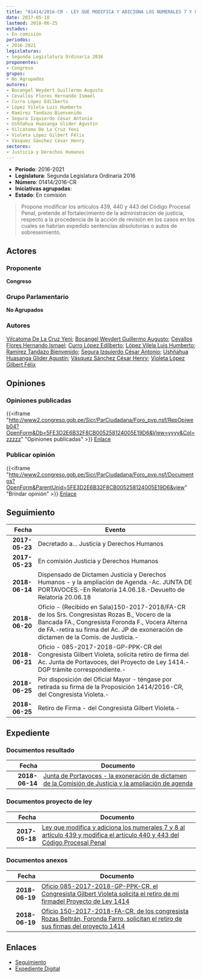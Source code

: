```yaml
---
title: "01414/2016-CR - LEY QUE MODIFICA Y ADICIONA LOS NUMERALES 7 Y 8 AL ARTÍCULO 439 Y MODIFICA EL ARTÍCULO 440, 443, DEL CÓDIGO PROCESAL PENAL SECCIÓN VI"
date: 2017-05-18
lastmod: 2018-06-25
estados:
- En comisión
periodos:
- 2016-2021
legislaturas:
- Segunda Legislatura Ordinaria 2016
proponentes:
- Congreso
grupos:
- No Agrupados
autores:
- Bocangel Weydert Guillermo Augusto
- Cevallos Flores Hernando Ismael
- Curro López Edilberto
- López Vilela Luis Humberto
- Ramírez Tandazo Bienvenido
- Segura Izquierdo César Antonio
- Ushñahua Huasanga Glider Agustín
- Vilcatoma De La Cruz Yeni
- Violeta López Gilbert Félix
- Vásquez Sánchez César Henry
sectores:
- Justicia y Derechos Humanos
---
```

- **Periodo**: 2016-2021
- **Legislatura**: Segunda Legislatura Ordinaria 2016
- **Número**: 01414/2016-CR
- **Iniciativas agrupadas**: 
- **Estado**: En comisión

> Propone modificar los artículos 439, 440 y 443 del Código Procesal Penal, pretende el fortalecimiento de la administración de justicia, respecto a la procedencia de la acción de revisión en los casos en los cuales se habrían expedido sentencias absolutorias o autos de sobreseimiento.


## Actores

### Proponente

**Congreso**

### Grupo Parlamentario

**No Agrupados**

### Autores

[Vilcatoma De La Cruz Yeni](mailto:mailto:yvilcatoma@congreso.gob.pe); [Bocangel Weydert Guillermo Augusto](mailto:mailto:gbocangel@congreso.gob.pe); [Cevallos Flores Hernando Ismael](mailto:mailto:hcevallos@congreso.gob.pe); [Curro López Edilberto](mailto:mailto:ecurro@congreso.gob.pe); [López Vilela Luis Humberto](mailto:mailto:llopezv@congreso.gob.pe); [Ramírez Tandazo Bienvenido](mailto:mailto:bramirez@congreso.gob.pe); [Segura Izquierdo César Antonio](mailto:mailto:csegura@congreso.gob.pe); [Ushñahua Huasanga Glider Agustín](mailto:mailto:gushnahua@congreso.gob.pe); [Vásquez Sánchez César Henry](mailto:mailto:cvasquezs@congreso.gob.pe); [Violeta López Gilbert Félix](mailto:mailto:gvioleta@congreso.gob.pe)

## Opiniones

### Opiniones publicadas

{{<iframe "http://www2.congreso.gob.pe/Sicr/ParCiudadana/Foro_pvp.nsf/RepOpiweb04?OpenForm&Db=5FE3D2E6B32F8CB005258124005E19D6&View=yyyy&Col=zzzzz" "Opiniones publicadas" >}}
[Enlace](http://www2.congreso.gob.pe/Sicr/ParCiudadana/Foro_pvp.nsf/RepOpiweb04?OpenForm&Db=5FE3D2E6B32F8CB005258124005E19D6&View=yyyy&Col=zzzzz)

### Publicar opinión

{{<iframe "http://www2.congreso.gob.pe/Sicr/ParCiudadana/Foro_pvp.nsf/Documentos?OpenForm&ParentUnid=5FE3D2E6B32F8CB005258124005E19D6&view" "Brindar opinión" >}}
[Enlace](http://www2.congreso.gob.pe/Sicr/ParCiudadana/Foro_pvp.nsf/Documentos?OpenForm&ParentUnid=5FE3D2E6B32F8CB005258124005E19D6&view)


## Seguimiento

| Fecha | Evento |
|------:|--------|
| **2017-05-23** | Decretado a... Justicia y Derechos Humanos |
| **2017-05-23** | En comisión Justicia y Derechos Humanos |
| **2018-06-14** | Dispensado de Dictamen Justicia y Derechos Humanos - y la ampliación de Agenda.-Ac. JUNTA DE PORTAVOCES.-En Relatoría 14.06.18.-Devuelto de Relatoría 20.06.18 |
| **2018-06-20** | Oficio - (Recibido en Sala)150-2017-2018/FA-CR de los Srs. Congresistas Rozas B., Vocero de la Bancada FA., Congresista Foronda F., Vocera Alterna de FA.-retira su firma del Ac. JP de exoneración de dictamen de la Comis. de Justicia.- |
| **2018-06-21** | Oficio - 085-2017-2018-GP-PPK-CR del Congresista Gilbert Violeta, solicita retiro de firma del Ac. Junta de Portavoces, del Proyecto de Ley 1414.-DGP trámite correspondiente.- |
| **2018-06-25** | Por disposición del Oficial Mayor - téngase por retirada su firma de la Proposición 1414/2016-CR, del Congresista Violeta.- |
| **2018-06-25** | Retiro de Firma - del Congresista Gilbert Violeta.- |

## Expediente

### Documentos resultado

| Fecha | Documento |
|------:|-----------|
| **2018-06-14** | [Junta de Portavoces - la exoneración de dictamen de la Comisión de Justicia y la ampliación de agenda](http://www.leyes.congreso.gob.pe/Documentos/2016_2021/Acuerdos/Junta_Portavoces/AJP0141420180614.pdf) |

### Documentos proyecto de ley

| Fecha | Documento |
|------:|-----------|
| **2017-05-18** | [Ley que modifica y adiciona los numerales 7 y 8 al artículo 439 y modifica el artículo 440 y 443 del Código Procesal Penal](http://www.leyes.congreso.gob.pe/Documentos/2016_2021/Proyectos_de_Ley_y_de_Resoluciones_Legislativas/PL0141420170518.pdf) |

### Documentos anexos

| Fecha | Documento |
|------:|-----------|
| **2018-06-19** | [Oficio 085-2017-2018-GP-PPK-CR, el Congresista Gilbert Violeta solicita el retiro de mi firmadel Proyecto de Ley 1414](http://www.leyes.congreso.gob.pe/Documentos/2016_2021/Retiro_de_Firmas/Proyectos/OFICIO-085-2017-2018-GP-PPK-CR.pdf) |
| **2018-06-19** | [Oficio 150-2017-2018-FA-CR, de los congresista Rozas Beltrán, Foronda Farro, solicitan el retiro de sus firmas del proyecto 1414](http://www.leyes.congreso.gob.pe/Documentos/2016_2021/Retiro_de_Firmas/Proyectos/OFICIO-150-2017-2018-FA-CR.pdf) |

## Enlaces

- [Seguimiento](http://www2.congreso.gob.pe/Sicr/TraDocEstProc/CLProLey2016.nsf/f7fff46988ca05b1052578e100829cc7/43e584e06121cdc6052581240064486d?OpenDocument)
- [Expediente Digital](http://www2.congreso.gob.pe/Sicr/TraDocEstProc/Expvirt_2011.nsf/visbusqptramdoc1621/01414?opendocument)

